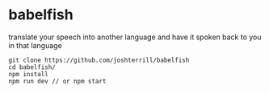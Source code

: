 # babelfish

translate your speech into another language and have it spoken back to you in that language

```
git clone https://github.com/joshterrill/babelfish
cd babelfish/
npm install
npm run dev // or npm start
```